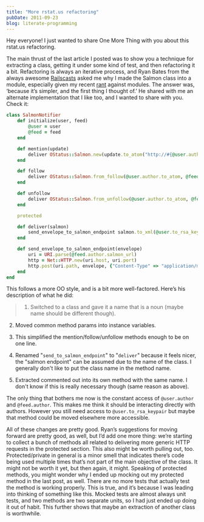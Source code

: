 ```yaml
---
title: "More rstat.us refactoring"
pubDate: 2011-09-23
blog: literate-programming
---
```



Hey everyone! I just wanted to share One More Thing with you about this rstat.us refactoring.

The main thrust of the last article I posted was to show you a technique for extracting a class, getting it under some kind of test, and then refactoring it a bit. Refactoring is always an iterative process, and Ryan Bates from the always awesome [Railscasts](http://railscasts.com/) asked me why I made the Salmon class into a module, especially given my recent [rant](/2011/09/06/the-secret-to-rails-oo-design.html) against modules. The answer was, ‘because it’s simpler, and the first thing I thought of.’ He shared with me an alternate implementation that I like too, and I wanted to share with you. Check it:

```ruby
class SalmonNotifier
	def initialize(user, feed)
		@user = user    
		@feed = feed  
	end

	def mention(update)  
		deliver OStatus::Salmon.new(update.to_atom("http://#{@user.author.domain}/"))  
	end

	def follow   
		deliver OStatus::Salmon.from_follow(@user.author.to_atom, @feed.author.to_atom)  
	end

	def unfollow   
		deliver OStatus::Salmon.from_unfollow(@user.author.to_atom, @feed.author.to_atom)  
	end

	protected 

	def deliver(salmon)  
		send_envelope_to_salmon_endpoint salmon.to_xml(@user.to_rsa_keypair) 
	end

	def send_envelope_to_salmon_endpoint(envelope)
		uri = URI.parse(@feed.author.salmon_url)
		http = Net::HTTP.new(uri.host, uri.port)  
		http.post(uri.path, envelope, {"Content-Type" => "application/magic-envelope+xml"})  
	end 
end
```

This follows a more OO style, and is a bit more well-factored. Here’s his description of what he did:

> 1. Switched to a class and gave it a name that is a noun (maybe name should be different though).

2. Moved common method params into instance variables.

3. This simplified the mention/follow/unfollow methods enough to be on one line.

4. Renamed "`send_to_salmon_endpoint`" to "`deliver`" because it feels nicer, the "salmon endpoint" can be assumed due to the name of the class. I generally don't like to put the class name in the method name.

5. Extracted commented out into its own method with the same name. I don't know if this is really necessary though (same reason as above).

The only thing that bothers me now is the constant access of `@user.author` and `@feed.author`. This makes me think it should be interacting directly with authors. However you still need access to `@user.to_rsa_keypair` but maybe that method could be moved elsewhere more accessible.
> 

All of these changes are pretty good. Ryan’s suggestions for moving forward are pretty good, as well, but I’d add one more thing: we’re starting to collect a bunch of methods all related to delivering more generic HTTP requests in the protected section. This also might be worth pulling out, too. Protected/private in general is a minor smell that indicates there’s code being used multiple times that’s not part of the main objective of the class. It might not be worth it yet, but then again, it might. Speaking of protected methods, you might wonder why I ended up mocking out my protected method in the last post, as well. There are no more tests that actually test the method is working properly. This is true, and it’s because I was leading into thinking of something like this. Mocked tests are almost always unit tests, and two methods are two separate units, so I had just ended up doing it out of habit. This further shows that maybe an extraction of another class is worthwhile.
